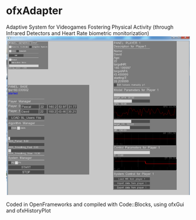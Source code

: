 # ofxAdapter
Adaptive System for Videogames Fostering Physical Activity (through Infrared Detectors and Heart Rate biometric monitorization)
![interface](https://github.com/dberga/ofxAdapter/blob/main/interface.png?raw=true)

Coded in OpenFrameworks and compiled with Code::Blocks, using ofxGui and ofxHistoryPlot

